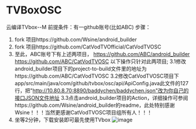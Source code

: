 # TVBoxOSC
云编译TVbox--M
前提条件：有一github账号(比如ABC)
步骤：
1.	fork 项目https://github.com/Wsine/android_builder
2.	fork 项目https://github.com/CatVodTVOfficial/CatVodTVOSC
3.	至此，ABC账号下有上述两项目，
https://github.com/ABC/android_builder
https://github.com/ABC/CatVodTVOSC
以下操作只针对此两项目;
3.1修改android_builder项目下的project-to-build文件里的地址为https://github.com/ABC/CatVodTVOSC
3.2修改CatVodTVOSC项目下app/src/main/java/com/github/tvbox/osc/api/ApiConfig.java此文件的127行，把"http://10.80.8.70:8890/baddychen/baddychen.json"改为你自己的接口JSON文件地址
3.3点击android_builder项目的Action，详细操作可参阅https://github.com/Wsine/android_builder的readme，此处特别感谢Wsine！！！当然更感谢CatVodTVOSC项目组所有人！！！
4.	坐等2分钟，下载安装即可最先使用TVbox
![image](https://user-images.githubusercontent.com/49968259/175455546-b0966d51-899e-478b-a038-d38b7bc7d478.png)
